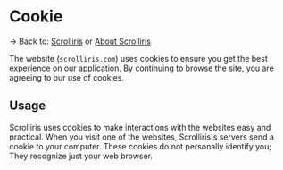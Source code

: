 # Cookie

→ Back to: [Scrolliris](https://scrolliris.com) or [About Scrolliris](
https://about.scrolliris.com/)


The website (`scrolliris.com`) uses cookies to ensure you get the best
experience on our application. By continuing to browse the site, you are
agreeing to our use of cookies.


## Usage

Scrolliris uses cookies to make interactions with the websites easy and
practical. When you visit one of the websites, Scrolliris's servers send a
cookie to your computer. These cookies do not personally identify you;
They recognize just your web browser.
